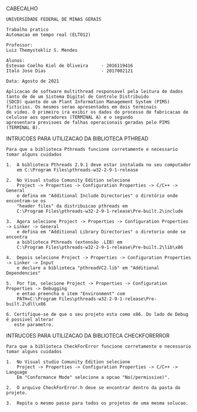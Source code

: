 CABECALHO

    UNIVERSIDADE FEDERAL DE MINAS GERAIS
 
    Trabalho pratico
    Automacao em tempo real (ELT012)
  
    Professor: 
    Luiz Themystokliz S. Mendes
 
    Alunos:
    Estevao Coelho Kiel de Oliveira     - 2016119416
    Italo Jose Dias                     - 2017002121

    Data: Agosto de 2021

    Aplicacao de software multithread responsavel pela leitura de dados tanto de de um Sistema Digital de Controle Distribuido 
    (SDCD) quanto de um Plant Information Management System (PIMS) ficticios. Os mesmos serao apresentados em dois terminais
    de video. O primeiro ira exibir os dados do processo de fabricacao de celulose aos operadores (TERMINAL A) e o segundo
    apresentara previsoes de falhas operacionais geradas pelo PIMS (TERMINAL B).


INTRUCOES PARA UTILIZACAO DA BIBLIOTECA PTHREAD

    Para que a biblioteca Pthreads funcione corretamente e necessario tomar alguns cuidados
  
    1.  A biblioteca Pthreads 2.9.1 deve estar instalada no seu computador
        em C:\Program Files\pthreads-w32-2-9-1-release
 
    2.  No Visual studio Comunity Edition selecione
        Project -> Properties -> Configuration Properties -> C/C++ -> General
        e defina em "Additional Include Directories" o diretório onde encontram-se os
        "header files" da distribuicao pthreads em
        C:\Program Files\pthreads-w32-2-9-1-release\Pre-built.2\include

    3.  Agora selecione Project -> Properties -> Configuration Properties -> Linker -> General
        e defina em "Additional Library Directories" o diretorio onde se encontra
        a biblioteca Pthreads (extensão .LIB) em
        C:\Program Files\pthreads-w32-2-9-1-release\Pre-built.2\lib\x86
 
    4.  Depois selecione Project -> Properties -> Configuration Properties -> Linker -> Input
        e declare a biblioteca "pthreadVC2.lib" em "Additional Dependencies"
 
    5.  Por fim, selecione Project -> Properties -> Configuration Properties -> Debugging 
        e entao preencha o item "Environment" com
        PATH=C:\Program Files\pthreads-w32-2-9-1-release\Pre-built.2\dll\x86

    6. Certifique-se de que o seu projeto esta como x86. Do lado de Debug é possivel alterar
       este parametro.


INTRUCOES PARA UTILIZACAO DA BIBLIOTECA CHECKFORERROR

    Para que a biblioteca CheckForError funcione corretamente e necessario tomar alguns cuidados

    1.  No Visual studio Comunity Edition selecione
        Project -> Properties -> Configuration Properties -> C/C++ -> Language
        Em "Conformance Mode" selecione a opcao "No(/permissive)".

    2.  O arquivo CheckForError.h deve se encontrar dentro da pasta do projeto.

    3.  Repita o mesmo passo para todos os projetos de uma mesma solucao.
